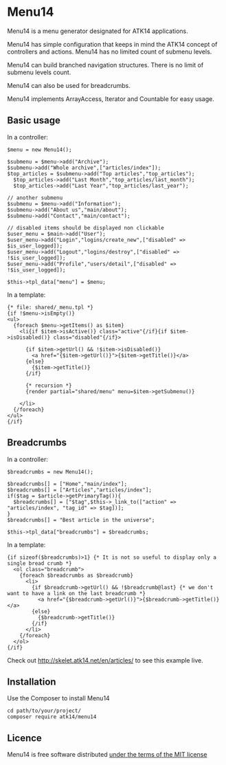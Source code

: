 Menu14
======

Menu14 is a menu generator designated for ATK14 applications.

Menu14 has simple configuration that keeps in mind the ATK14 concept of controllers and actions. Menu14 has no limited count of submenu levels.

Menu14 can build branched navigation structures. There is no limit of submenu levels count.

Menu14 can also be used for breadcrumbs.

Menu14 implements ArrayAccess, Iterator and Countable for easy usage.

Basic usage
-----------

In a controller:

    $menu = new Menu14();

    $submenu = $menu->add("Archive");
    $submenu->add("Whole archive",["articles/index"]);
    $top_articles = $submenu->add("Top articles","top_articles");
      $top_articles->add("Last Month","top_articles/last_month");
      $top_articles->add("Last Year","top_articles/last_year");

    // another submenu
    $submenu = $menu->add("Information");
    $submenu->add("About us","main/about");
    $submenu->add("Contact","main/contact");

    // disabled items should be displayed non clickable
    $user_menu = $main->add("User");
    $user_menu->add("Login","logins/create_new",["disabled" => $is_user_logged]);
    $user_menu->add("Logout","logins/destroy",["disabled" => !$is_user_logged]);
    $user_menu->add("Profile","users/detail",["disabled" => !$is_user_logged]);

    $this->tpl_data["menu"] = $menu;

In a template:

    {* file: shared/_menu.tpl *}
    {if !$menu->isEmpty()}
    <ul>
      {foreach $menu->getItems() as $item}
        <li{if $item->isActive()} class="active"{/if}{if $item->isDisabled()} class="disabled"{/if}>

          {if $item->getUrl() && !$item->isDisabled()}
            <a href="{$item->getUrl()}">{$item->getTitle()}</a>
          {else}
            {$item->getTitle()}  
          {/if}

          {* recursion *}
          {render partial="shared/menu" menu=$item->getSubmenu()}
                                                                            
        </li>
      {/foreach}
    </ul>
    {/if}

Breadcrumbs
-----------

In a controller:

    $breadcrumbs = new Menu14();

    $breadcrumbs[] = ["Home","main/index"];
    $breadcrumbs[] = ["Articles","articles/index"];
    if($tag = $article->getPrimaryTag()){
      $breadcrumbs[] = ["$tag",$this->_link_to(["action" => "articles/index", "tag_id" => $tag])];
    }
    $breadcrumbs[] = "Best article in the universe";

    $this->tpl_data["breadcrumbs"] = $breadcrumbs;

In a template:

    {if sizeof($breadcrumbs)>1} {* It is not so useful to display only a single bread crumb *}
      <ol class="breadcrumb">
        {foreach $breadcrumbs as $breadcrumb}
          <li>
            {if $breadcrumb->getUrl() && !$breadcrumb@last} {* we don't want to have a link on the last breadcrumb *}
              <a href="{$breadcrumb->getUrl()}">{$breadcrumb->getTitle()}</a>
            {else}
              {$breadcrumb->getTitle()}
            {/if}
          </li>
        {/foreach}
      </ol>
    {/if}

Check out http://skelet.atk14.net/en/articles/ to see this example live. 

Installation
------------

Use the Composer to install Menu14

    cd path/to/your/project/
    composer require atk14/menu14

Licence
-------

Menu14 is free software distributed [under the terms of the MIT license](http://www.opensource.org/licenses/mit-license)

<!-- vim: et:ts=2 -->
